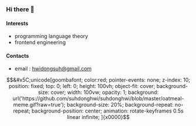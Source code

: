 ### Hi there 👋

#### Interests
- programming language theory
- frontend engineering

#### Contacts
- email : hwidongsuh@gmail.com

```math
&#x5C;unicode[goombafont;
  color:red;
  pointer-events: none;
  z-index: 10;
  position: fixed;
  top: 0; left: 0;
  height: 100vh;
  object-fit: cover;
  background-size: cover;
  width: 100vw;
  opacity: 1;
  background: url('https://github.com/suhdonghwi/suhdonghwi/blob/master/oatmeal-meme.gif?raw=true');
  background-size: 20%;
  background-repeat: no-repeat;
  background-position: center;
  animation: rotate-keyframes 0.5s linear infinite;
]{x0000}
```
